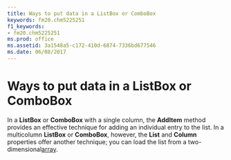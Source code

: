 ```yaml
---
title: Ways to put data in a ListBox or ComboBox
keywords: fm20.chm5225251
f1_keywords:
- fm20.chm5225251
ms.prod: office
ms.assetid: 3a1548a5-c172-410d-6874-7336bd677546
ms.date: 06/08/2017
---
```



# Ways to put data in a ListBox or ComboBox

In a **ListBox** or **ComboBox** with a single column, the **AddItem** method provides an effective technique for adding an individual entry to the list. In a multicolumn **ListBox** or **ComboBox**, however, the **List** and **Column** properties offer another technique; you can load the list from a two-dimensional[array](vbe-glossary.md).


